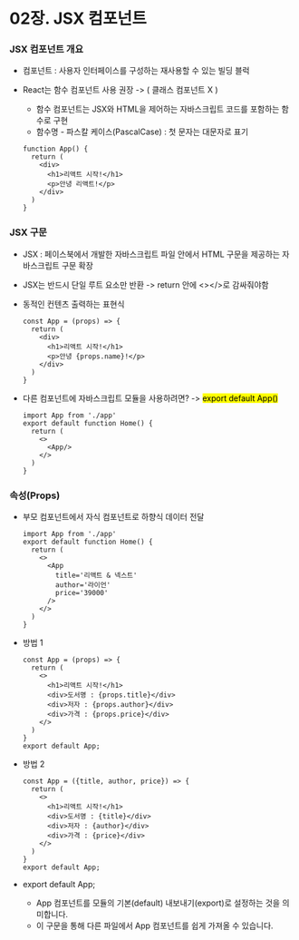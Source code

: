 # 02장. JSX 컴포넌트

### JSX 컴포넌트 개요

- 컴포넌트 : 사용자 인터페이스를 구성하는 재사용할 수 있는 빌딩 블럭
- React는 함수 컴포넌트 사용 권장 -> ( 클래스 컴포넌트 X )

  - 함수 컴포넌트는 JSX와 HTML을 제어하는 자바스크립트 코드를 포함하는 함수로 구현
  - 함수명 - 파스칼 케이스(PascalCase) : 첫 문자는 대문자로 표기

  ```JSX
  function App() {
    return (
      <div>
        <h1>리액트 시작!</h1>
        <p>안녕 리액트!</p>
      </div>
    )
  }
  ```

### JSX 구문

- JSX : 페이스북에서 개발한 자바스크립트 파일 안에서 HTML 구문을 제공하는 자바스크립트 구문 확장
- JSX는 반드시 단일 루트 요소만 반환 -> return 안에 <></>로 감싸줘야함
- 동적인 컨텐츠 출력하는 표현식

  ```JSX
  const App = (props) => {
    return (
      <div>
        <h1>리액트 시작!</h1>
        <p>안녕 {props.name}!</p>
      </div>
    )
  }
  ```

- 다른 컴포넌트에 자바스크립트 모듈을 사용하려면?
  -> <mark> export default App() </mark>

  ```JSX
  import App from './app'
  export default function Home() {
    return (
      <>
        <App/>
      </>
    )
  }
  ```

### 속성(Props)

- 부모 컴포넌트에서 자식 컴포넌트로 하향식 데이터 전달

  ```JSX
  import App from './app'
  export default function Home() {
    return (
      <>
        <App
          title='리액트 & 넥스트'
          author='라이언'
          price='39000'
        />
      </>
    )
  }
  ```

- 방법 1

  ```JSX
  const App = (props) => {
    return (
      <>
        <h1>리액트 시작!</h1>
        <div>도서명 : {props.title}</div>
        <div>저자 : {props.author}</div>
        <div>가격 : {props.price}</div>
      </>
    )
  }
  export default App;
  ```

- 방법 2

  ```JSX
  const App = ({title, author, price}) => {
    return (
      <>
        <h1>리액트 시작!</h1>
        <div>도서명 : {title}</div>
        <div>저자 : {author}</div>
        <div>가격 : {price}</div>
      </>
    )
  }
  export default App;
  ```

- export default App;
  - App 컴포넌트를 모듈의 기본(default) 내보내기(export)로 설정하는 것을 의미합니다.
  - 이 구문을 통해 다른 파일에서 App 컴포넌트를 쉽게 가져올 수 있습니다.
